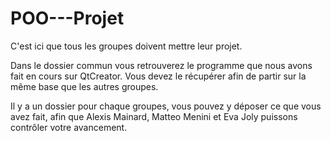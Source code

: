 # POO---Projet
C'est ici que tous les groupes doivent mettre leur projet.

Dans le dossier commun vous retrouverez le programme que nous avons fait en cours sur QtCreator. Vous devez le récupérer afin de partir sur la même base que les autres groupes.

Il y a un dossier pour chaque groupes, vous pouvez y déposer ce que vous avez fait, afin que Alexis Mainard, Matteo Menini et Eva Joly puissons contrôler votre avancement.
